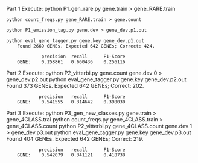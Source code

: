 
Part 1 
Execute:
 	python P1_gen_rare.py gene.train > gene_RARE.train
	
	python count_freqs.py gene_RARE.train > gene.count
	
	python P1_emission_tag.py gene.dev > gene_dev.p1.out
	
	python eval_gene_tagger.py gene.key gene_dev.p1.out
		Found 2669 GENEs. Expected 642 GENEs; Correct: 424.

				 precision 	recall 		F1-Score
		GENE:	 0.158861	0.660436	0.256116

Part 2
Execute:
	python P2_vitterbi.py gene.count gene.dev 0 > gene_dev.p2.out
	python eval_gene_tagger.py gene.key gene_dev.p2.out
		Found 373 GENEs. Expected 642 GENEs; Correct: 202.

				precision 	recall 		F1-Score
		GENE:	 0.541555	0.314642	0.398030
	
Part 3
Execute:
	python P3_gen_new_classes.py gene.train > gene_4CLASS.trai
	python count_freqs.py gene_4CLASS.train > gene_4CLASS.count
	python P2_vitterbi.py gene_4CLASS.count gene.dev 1 > gene_dev.p3.out
	python eval_gene_tagger.py gene.key gene_dev.p3.out 
		Found 404 GENEs. Expected 642 GENEs; Correct: 219.

			 	precision 	recall 		F1-Score
		GENE:	 0.542079	0.341121	0.418738





